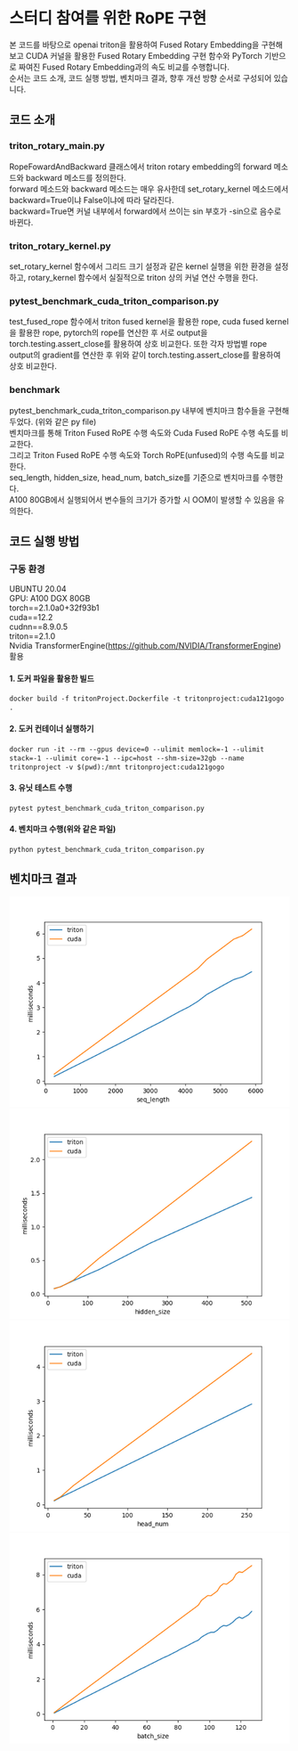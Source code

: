 # 스터디 참여를 위한 RoPE 구현  
본 코드를 바탕으로 openai triton을 활용하여 Fused Rotary Embedding을 구현해보고 CUDA 커널을 활용한 Fused Rotary Embedding 구현 함수와 PyTorch 기반으로 짜여진 Fused Rotary Embedding과의 속도 비교를 수행합니다.  
순서는 코드 소개, 코드 실행 방법, 벤치마크 결과, 향후 개선 방향 순서로 구성되어 있습니다.  

## 코드 소개  
### triton_rotary_main.py  
RopeFowardAndBackward 클래스에서 triton rotary embedding의 forward 메소드와 backward 메소드를 정의한다.  
forward 메소드와 backward 메소드는 매우 유사한데 set_rotary_kernel 메소드에서 backward=True이냐 False이냐에 따라 달라진다.  
backward=True면 커널 내부에서 forward에서 쓰이는 sin 부호가 -sin으로 음수로 바뀐다.  
### triton_rotary_kernel.py  
set_rotary_kernel 함수에서 그리드 크기 설정과 같은 kernel 실행을 위한 환경을 설정하고, rotary_kernel 함수에서 실질적으로 triton 상의 커널 연산 수행을 한다.  
### pytest_benchmark_cuda_triton_comparison.py  
test_fused_rope 함수에서 triton fused kernel을 활용한 rope, cuda fused kernel을 활용한 rope, pytorch의 rope를 연산한 후 서로 output을 torch.testing.assert_close를 활용하여 상호 비교한다.
또한 각자 방법별 rope output의 gradient를 연산한 후 위와 같이 torch.testing.assert_close를 활용하여 상호 비교한다.  
### benchmark  
pytest_benchmark_cuda_triton_comparison.py 내부에 벤치마크 함수들을 구현해 두었다.  (위와 같은 py file)  
벤치마크를 통해 Triton Fused RoPE 수행 속도와 Cuda Fused RoPE 수행 속도를 비교한다.  
그리고 Triton Fused RoPE 수행 속도와 Torch RoPE(unfused)의 수행 속도를 비교한다.  
seq_length, hidden_size, head_num, batch_size를 기준으로 벤치마크를 수행한다.  
A100 80GB에서 실행되어서 변수들의 크기가 증가할 시 OOM이 발생할 수 있음을 유의한다.   

## 코드 실행 방법  
### 구동 환경   
UBUNTU 20.04  
GPU: A100 DGX 80GB  
torch==2.1.0a0+32f93b1  
cuda==12.2  
cudnn==8.9.0.5  
triton==2.1.0  
Nvidia TransformerEngine(https://github.com/NVIDIA/TransformerEngine) 활용  

#### 1. 도커 파일을 활용한 빌드 
```
docker build -f tritonProject.Dockerfile -t tritonproject:cuda121gogo .
```
#### 2. 도커 컨테이너 실행하기
```
docker run -it --rm --gpus device=0 --ulimit memlock=-1 --ulimit stack=-1 --ulimit core=-1 --ipc=host --shm-size=32gb --name tritonproject -v $(pwd):/mnt tritonproject:cuda121gogo
```
#### 3. 유닛 테스트 수행  

```
pytest pytest_benchmark_cuda_triton_comparison.py
```
#### 4. 벤치마크 수행(위와 같은 파일)   
```
python pytest_benchmark_cuda_triton_comparison.py
```


## 벤치마크 결과  
![example](./TritonVsCUDA_rope_benchmark_seq_length_fused/RoPE_performance.png)  ![example](./TritonVsCUDA_rope_benchmark_hidden_size_fused/RoPE_performance.png)  
![example](./TritonVsCUDA_rope_benchmark_head_num_fused/headNum_performance.png)  
![example](./TritonVsCUDA_rope_benchmark_batch_size_fused/batchSize_performance.png)  
 

